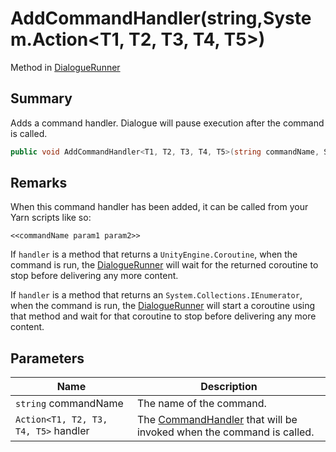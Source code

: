 # AddCommandHandler(string,System.Action\<T1, T2, T3, T4, T5>)

Method in [DialogueRunner](./)

## Summary

Adds a command handler. Dialogue will pause execution after the command is called.

```csharp
public void AddCommandHandler<T1, T2, T3, T4, T5>(string commandName, System.Action<T1, T2, T3, T4, T5> handler);
```

## Remarks

When this command handler has been added, it can be called from your Yarn scripts like so:

```
<<commandName param1 param2>>
```

If `handler` is a method that returns a `UnityEngine.Coroutine`, when the command is run, the [DialogueRunner](./) will wait for the returned coroutine to stop before delivering any more content.

If `handler` is a method that returns an `System.Collections.IEnumerator`, when the command is run, the [DialogueRunner](./) will start a coroutine using that method and wait for that coroutine to stop before delivering any more content.

## Parameters

| Name                                 | Description                                                                                              |
| ------------------------------------ | -------------------------------------------------------------------------------------------------------- |
| `string` commandName                 | The name of the command.                                                                                 |
| `Action<T1, T2, T3, T4, T5>` handler | The [CommandHandler](../../yarn/yarn.commandhandler.md) that will be invoked when the command is called. |
